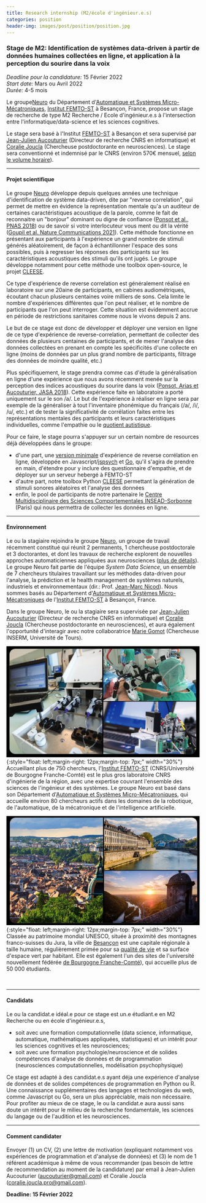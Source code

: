 ```yaml
---
title: Research internship (M2/école d'ingénieur.e.s)
categories: position
header-img: images/post/position/position.jpg
---
```


### Stage de M2: Identification de systèmes data-driven à partir de données humaines collectées en ligne, et application à la perception du sourire dans la voix  

*Deadline pour la candidature:* 15 Février 2022 <br>
*Start date:* Mars ou Avril 2022 <br>
*Durée:* 4-5 mois<br>

Le groupe[Neuro](https://neuro-team-femto.github.io) du Département d'[Automatique et Systèmes Micro-Mécatroniques](https://www.femto-st.fr/en/Research-departments/AS2M/Presentation), [Institut FEMTO-ST](https://www.femto-st.fr) à Besançon, France, propose un stage de recherche de type M2 Recherche / Ecole d'ingénieur.e.s à l'intersection entre l'informatique/data-science et les sciences cognitives.  

Le stage sera basé à l'Institut [FEMTO-ST](https://www.femto-st.fr) à Besançon et sera supervisé par [Jean-Julien Aucouturier](https://neuro-team-femto.github.io/people/jj_aucouturier/) (Directeur de recherche CNRS en informatique) et [Coralie Joucla](https://neuro-team-femto.github.io/people/coralie_joucla) (Chercheuse postdoctorante en neurosciences). Le stage sera conventionné et indemnisé par le CNRS (environ 570€ mensuel, [selon le volume horaire](https://www.service-public.fr/simulateur/calcul/gratification-stagiaire)). 

<hr>

#### Projet scientifique 

Le groupe [Neuro](https://neuro-team-femto.github.io) développe depuis quelques années une technique d'identification de système data-driven, dite par "reverse correlation", qui permet de mettre en évidence la représentation mentale qu'a un auditeur de certaines caractéristiques acoustique de la parole, comme le fait de reconnaitre un "bonjour" dominant ou digne de confiance ([Ponsot et al., PNAS 2018](https://www.pnas.org/content/115/15/3972)) ou de savoir si votre interlocuteur vous ment ou dit la vérité ([Goupil et al. Nature Communications 2021](https://www.nature.com/articles/s41467-020-20649-4)). Cette méthode fonctionne en présentant aux participants à l'expérience un grand nombre de stimuli générés aléatoirement, de façon à échantillonner l'espace des sons possibles, puis à regresser les réponses des participants sur les caractéristiques acoustiques des stimuli qu'ils ont jugés. Le groupe développe notamment pour cette méthode une toolbox open-source, le projet [CLEESE](https://neuro-team-femto.github.io/resources/).  

Ce type d'expérience de reverse correlation est généralement réalisé en laboratoire sur une 20aine de participants, en cabines audiométriques, écoutant chacun plusieurs centaines voire milliers de sons. Cela limite le nombre d'expériences différentes que l'on peut réaliser, et le nombre de participants que l'on peut interroger. Cette situation est évidemment accrue en période de restrictions sanitaires comme nous le vivons depuis 2 ans.  

Le but de ce stage est donc de développer et déployer une version en ligne de ce type d'expérience de reverse-correlation, permettant de collecter des données de plusieurs centaines de participants, et de mener l'analyse des données collectées en prenant en compte les spécificités d'une collecte en ligne (moins de données par un plus grand nombre de participants, filtrage des données de moindre qualité, etc.)

Plus spécifiquement, le stage prendra comme cas d'étude la généralisation en ligne d'une expérience que nous avons récemment menée sur la perception des indices acoustiques du sourire dans la voix ([Ponsot, Arias et Aucouturier, JASA 2018](https://asa.scitation.org/doi/10.1121/1.5020989)). Cette expérience faite en laboratoire a porté uniquement sur le son /a/. Le but de l'expérience à réaliser en ligne sera par exemple de la généraliser à tout l'inventaire phonémique du français (/a/, /i/, /u/, etc.) et de tester la significativité de corrélation faites entre les représentations mentales des participants et leurs caractéristiques individuelles, comme l'empathie ou le [quotient autistique](https://psychology-tools.com/test/autism-spectrum-quotient). 

Pour ce faire, le stage pourra s'appuyer sur un certain nombre de resources déjà développées dans le groupe: 
- d'une part, une [version minimale](https://github.com/creamlab/revcor) d'expérience de reverse corrélation en ligne, développée en Javascript/[jspsych](https://www.jspsych.org/) et [Go](https://golang.org/), qu'il s'agira de prendre en main, d'étendre pour y inclure des questionnaire d'empathie, et de déployer sur un serveur hebergé à FEMTO-ST 
- d'autre part, notre toolbox Python [CLEESE](https://github.com/neuro-team-femto/cleese) permettant la génération de stimuli sonores aléatoires et l'analyse des données
- enfin, le pool de participants de notre partenaire le [Centre Multidisciplinaire des Sciences Comportementales INSEAD-Sorbonne](https://www.insead.edu/centres/insead-sorbonne-universite-lab-fr) (Paris) qui nous permettra de collecter les données en ligne. 

<hr>

#### Environnement 

Le ou la stagiaire rejoindra le groupe [Neuro](https://neuro-team-femto.github.io/), un groupe de travail récemment constitué qui réunit 2 permanents, 1 chercheuse postdoctorale et 3 doctorantes, et dont les travaux de recherche explorent de nouvelles approches automaticiennes appliquées aux neurosciences ([plus de détails](https://neuro-team-femto.github.io/about/)). Le groupe Neuro fait partie de l'équipe *System Data Science*, un ensemble de 7 chercheurs titulaires travaillant sur les méthodes data-driven pour l'analyse, la prédiction et le health management de systèmes naturels, industriels et environnementaux (dir.: Prof. [Jean-Marc Nicod](https://www.femto-st.fr/en/femto-people/jmnicod)). Nous sommes basés au Département d'[Automatique et Systèmes Micro-Mécatroniques](https://www.femto-st.fr/en/Research-departments/AS2M/Presentation) de l'[Institut FEMTO-ST](https://www.femto-st.fr) à Besançon, France. 

Dans le groupe Neuro, le ou la stagiaire sera supervisée par [Jean-Julien Aucouturier](https://neuro-team-femto.github.io/people/jj_aucouturier/) (Directeur de recherche CNRS en informatique) et [Coralie Joucla](https://neuro-team-femto.github.io/people/coralie_joucla) (Chercheuse postdoctorante en neurosciences), et aura également l'opportunité d'interagir avec notre collaboratrice [Marie Gomot](https://ibrain.univ-tours.fr/marie-gomot) (Chercheuse INSERM, Université de Tours). 

![Femto](/images/post/position/femto.jpg){:style="float: left;margin-right: 12px;margin-top: 7px;" width="30%"} Accueillant plus de 750 chercheurs, l'[Institut FEMTO-ST](https://www.femto-st.fr) (CNRS/Université de Bourgogne Franche-Comté) est le plus gros laboratoire CNRS d'ingénierie de la région, avec une expertise couvrant l'ensemble des sciences de l'ingénieur et des systèmes. Le groupe Neuro est basé dans son Département d'[Automatique et Systèmes Micro-Mécatroniques](https://www.femto-st.fr/en/Research-departments/AS2M/Presentation), qui accueille environ 80 chercheurs actifs dans les domaines de la robotique, de l'automatique, de la mécatronique et de l'intelligence artificielle. <br clear="left"/>

![Besancon](/images/post/position/besancon.jpg){:style="float: left;margin-right: 12px;margin-top: 7px;" width="30%"} Classée au patrimoine mondial UNESCO, située à proximité des montagnes franco-suisses du Jura, la ville de [Besançon](https://boosteurdebonheur.besancon.fr/) est une capitale régionale à taille humaine, régulièrement primée pour sa [qualité de vie](https://paris-jetequitte.com/partir-vivre-besancon/) et sa surface d'espace vert par habitant. Elle est également l'un des sites de l'université nouvellement fédérée [de Bourgogne Franche-Comté](https://www.ubfc.fr/en/)), qui accueille plus de 50 000 étudiants. 

<br clear="left"/>

<hr>

#### Candidats

Le ou la candidat.e idéal.e pour ce stage est un.e étudiant.e en M2 Recherche ou en école d'ingénieur.e.s, 
- soit avec une formation computationnelle (data science, informatique, automatique, mathématiques appliquées, statistiques) et un intérêt pour les sciences cognitives et les neurosciences; 
- soit avec une formation psychologie/neuroscience et de solides compétences d'analyse de données et de programmation (neurosciences computationnelles, modélisation psychophysique)

Ce stage est adapté à des candidat.e.s ayant déja une expérience d'analyse de données et de solides compétences de programmation en Python ou R. Une connaissance supplémentaires des langages et technologies du web, comme Javascript ou Go, sera un plus appréciable, mais non nécessaire. Pour profiter au mieux de ce stage, le ou la candidat.e aura aussi sans doute un intérêt pour le milieu de la recherche fondamentale, les sciences du langage ou de l'audition et les neurosciences.  

<hr>

#### Comment candidater

Envoyer (1) un CV, (2) une lettre de motivation (expliquant notamment vos expériences de programmation et d'analyse de données) et (3) le nom de 1 référent académique à même de vous recommander (pas besoin de lettre de recommendation au moment de la candidature) par email à Jean-Julien Aucouturier ([aucouturier@gmail.com](mailto:aucouturier@gmail.com)) et Coralie Joucla  ([coralie.joucla.pro@gmail.com](mailto:coralie.joucla.pro@gmail.com)). <br>

**Deadline: 15 Février 2022** <br>

